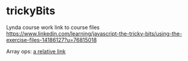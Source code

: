 # trickyBits
Lynda course work
link to course files https://www.linkedin.com/learning/javascript-the-tricky-bits/using-the-exercise-files-14186127?u=76815018

Array ops: [a relative link]('/arrays/filterMapReduce.html') 
